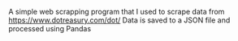A simple web scrapping program that I used to scrape data from https://www.dotreasury.com/dot/ <space><space> Data is saved to a JSON file and processed using Pandas
